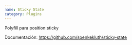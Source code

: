 ```yaml
---
name: Sticky State
category: Plugins
---
```


Polyfill para position:sticky

Documentación: <https://github.com/soenkekluth/sticky-state>
